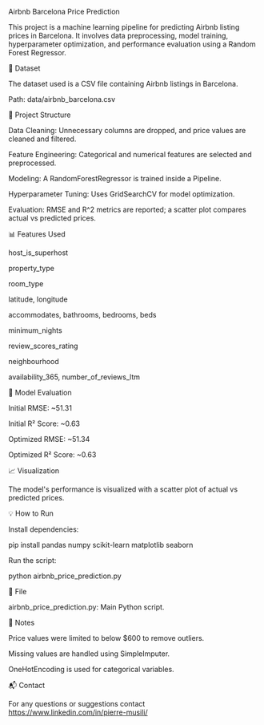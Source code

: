 Airbnb Barcelona Price Prediction

This project is a machine learning pipeline for predicting Airbnb listing prices in Barcelona. It involves data preprocessing, model training, hyperparameter optimization, and performance evaluation using a Random Forest Regressor.

📁 Dataset

The dataset used is a CSV file containing Airbnb listings in Barcelona.

Path: data/airbnb_barcelona.csv

🔧 Project Structure

Data Cleaning: Unnecessary columns are dropped, and price values are cleaned and filtered.

Feature Engineering: Categorical and numerical features are selected and preprocessed.

Modeling: A RandomForestRegressor is trained inside a Pipeline.

Hyperparameter Tuning: Uses GridSearchCV for model optimization.

Evaluation: RMSE and R^2 metrics are reported; a scatter plot compares actual vs predicted prices.

📊 Features Used

host_is_superhost

property_type

room_type

latitude, longitude

accommodates, bathrooms, bedrooms, beds

minimum_nights

review_scores_rating

neighbourhood

availability_365, number_of_reviews_ltm

🧪 Model Evaluation

Initial RMSE: ~51.31

Initial R² Score: ~0.63

Optimized RMSE: ~51.34

Optimized R² Score: ~0.63

📈 Visualization

The model's performance is visualized with a scatter plot of actual vs predicted prices.

💡 How to Run

Install dependencies:

pip install pandas numpy scikit-learn matplotlib seaborn

Run the script:

python airbnb_price_prediction.py

📎 File

airbnb_price_prediction.py: Main Python script.

📌 Notes

Price values were limited to below $600 to remove outliers.

Missing values are handled using SimpleImputer.

OneHotEncoding is used for categorical variables.

📬 Contact

For any questions or suggestions contact https://www.linkedin.com/in/pierre-musili/
